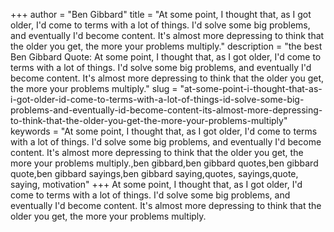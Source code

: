+++
author = "Ben Gibbard"
title = "At some point, I thought that, as I got older, I'd come to terms with a lot of things. I'd solve some big problems, and eventually I'd become content. It's almost more depressing to think that the older you get, the more your problems multiply."
description = "the best Ben Gibbard Quote: At some point, I thought that, as I got older, I'd come to terms with a lot of things. I'd solve some big problems, and eventually I'd become content. It's almost more depressing to think that the older you get, the more your problems multiply."
slug = "at-some-point-i-thought-that-as-i-got-older-id-come-to-terms-with-a-lot-of-things-id-solve-some-big-problems-and-eventually-id-become-content-its-almost-more-depressing-to-think-that-the-older-you-get-the-more-your-problems-multiply"
keywords = "At some point, I thought that, as I got older, I'd come to terms with a lot of things. I'd solve some big problems, and eventually I'd become content. It's almost more depressing to think that the older you get, the more your problems multiply.,ben gibbard,ben gibbard quotes,ben gibbard quote,ben gibbard sayings,ben gibbard saying,quotes, sayings,quote, saying, motivation"
+++
At some point, I thought that, as I got older, I'd come to terms with a lot of things. I'd solve some big problems, and eventually I'd become content. It's almost more depressing to think that the older you get, the more your problems multiply.
